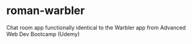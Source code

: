 # roman-warbler
Chat room app functionally identical to the Warbler app from Advanced Web Dev Bootcamp (Udemy)
